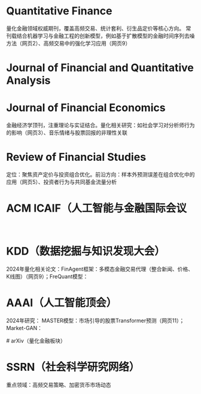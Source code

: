 # Quantitative Finance
量化金融领域权威期刊，覆盖高频交易、统计套利、衍生品定价等核心方向。
常刊载结合机器学习与金融工程的创新模型，例如基于扩散模型的金融时间序列去噪方法（网页2）、高频交易中的强化学习应用（网页9）

# Journal of Financial and Quantitative Analysis

# Journal of Financial Economics
金融经济学顶刊，注重理论与实证结合。
​​量化相关研究​​：如社会学习对分析师行为的影响（网页3）、音乐情绪与股票回报的非理性关联


# Review of Financial Studies
​​定位​​：聚焦资产定价与投资组合优化。
​​前沿方向​​：样本外预测误差在组合优化中的应用（网页5）、投资者行为与共同基金流量分析

# ACM ICAIF（人工智能与金融国际会议
​
# ​KDD（数据挖掘与知识发现大会）​​
​​2024年量化相关论文​​：
​​FinAgent框架​​：多模态金融交易代理（整合新闻、价格、K线图）（网页9）；
​​FreQuant模型​​：

# AAAI（人工智能顶会）​​
​​2024年研究​​：
​​MASTER模型​​：市场引导的股票Transformer预测（网页11）；
​​Market-GAN​​：

​# ​arXiv（量化金融板块）

# SSRN（社会科学研究网络）​​
​​重点领域​​：高频交易策略、加密货币市场动态